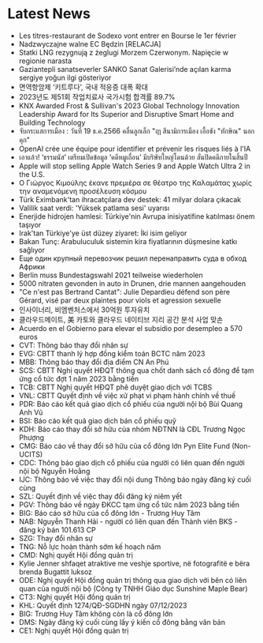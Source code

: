 # Latest News
-  Les titres-restaurant de Sodexo vont entrer en Bourse le 1er février
-  Nadzwyczajne walne EC Będzin [RELACJA]
-  Statki LNG rezygnują z żeglugi Morzem Czerwonym. Napięcie w regionie narasta
-  Gaziantepli sanatseverler SANKO Sanat Galerisi’nde açılan karma sergiye yoğun ilgi gösteriyor
-  면역항암제 ‘키트루다’, 국내 적응증 대폭 확대
-  2023년도 제51회 작업치료사 국가시험 합격률 89.7%
-  KNX Awarded Frost & Sullivan's 2023 Global Technology Innovation Leadership Award for Its Superior and Disruptive Smart Home and Building Technology
-  จับกระแสการเมือง : วันที่ 19 ธ.ค.2566 คลื่นลูกเล็ก "ฤา สึนามิการเมือง เอื้อขัง "ทักษิณ" นอกคุก"
-  OpenAI crée une équipe pour identifier et prévenir les risques liés à l'IA
-  เอาแล้ว! ‘ธรรมนัส’ เตรียมเปิดข้อมูล ‘คดีหมูเถื่อน’ มีบริษัทใหญ่โดนด้วย ลั่นปิดคดีภายในสิ้นปี
-  Apple will stop selling Apple Watch Series 9 and Apple Watch Ultra 2 in the U.S.
-  Ο Γιώργος Κιμούλης έκανε πρεμιέρα σε θέατρο της Καλαμάτας χωρίς την αναμενόμενη προσέλευση κόσμου
-  Türk Eximbank'tan ihracatçılara dev destek: 41 milyar dolara çıkacak
-  Valilik saat verdi: 'Yüksek patlama sesi' uyarısı
-  Enerjide hidrojen hamlesi: Türkiye'nin Avrupa inisiyatifine katılması önem taşıyor
-  Irak'tan Türkiye'ye üst düzey ziyaret: İki isim geliyor
-  Bakan Tunç: Arabuluculuk sistemin kira fiyatlarının düşmesine katkı sağlıyor
-  Еще один крупный перевозчик решил перенаправить суда в обход Африки
-  Berlin muss Bundestagswahl 2021 teilweise wiederholen
-  5000 nitraten gevonden in auto in Drunen, drie mannen aangehouden
-  "Ce n'est pas Bertrand Cantat": Julie Depardieu défend son père Gérard, visé par deux plaintes pour viols et agression sexuelle
-  인사이너리, 비엠벤처스에서 30억원 투자유치
-  클라우드메이트, 美 카토와 클라우드 네이티브 지리 공간 분석 사업 맞손
-  Acuerdo en el Gobierno para elevar el subsidio por desempleo a 570 euros
-  CVT: Thông báo thay đổi nhân sự
-  EVG: CBTT thanh lý hợp đồng kiểm toán BCTC năm 2023
-  MBB: Thông báo thay đổi địa điểm CN An Phú
-  SCS: CBTT Nghị quyết HĐQT thông qua chốt danh sách cổ đông để tạm ứng cổ tức đợt 1 năm 2023 bằng tiền
-  TCB: CBTT Nghị quyết HĐQT phê duyệt giao dịch với TCBS
-  VNL: CBTT Quyết định về việc xử phạt vi phạm hành chính về thuế
-  PDR: Báo cáo kết quả giao dịch cổ phiếu của người nội bộ Bùi Quang Anh Vũ
-  BSI: Báo cáo kết quả giao dịch bán cổ phiếu quỹ
-  KDH: Báo cáo thay đổi sở hữu của nhóm NĐTNN là CĐL Trương Ngọc Phượng
-  CMG: Báo cáo về thay đổi sở hữu của cổ đông lớn Pyn Elite Fund (Non-UCITS)
-  CDC: Thông báo giao dịch cổ phiếu của người có liên quan đến người nội bộ Nguyễn Hoằng
-  IJC: Thông báo về việc thay đổi nội dung Thông báo ngày đăng ký cuối cùng
-  SZL: Quyết định về việc thay đổi đăng ký niêm yết
-  PGV: Thông báo về ngày ĐKCC tạm ứng cổ tức năm 2023 bằng tiền
-  BIG: Báo cáo sở hữu của cổ đông lớn - Trương Huy Tâm
-  NAB: Nguyễn Thanh Hải - người có liên quan đến Thành viên BKS - đăng ký bán 101.613 CP
-  SZG: Thay đổi nhân sự
-  TNG: Nỗ lực hoàn thành sớm kế hoạch năm
-  CMD: Nghị quyết Hội đồng quản trị
-  Kylie Jenner shfaqet atraktive me veshje sportive, në fotografitë e bëra brenda Bugattit luksoz
-  ODE: Nghị quyết Hội đồng quản trị thông qua giao dịch với bên có liên quan của người nội bộ (Công ty TNHH Giáo dục Sunshine Maple Bear)
-  CT3: Nghị quyết Hội đồng quản trị
-  KHL: Quyết định 1274/QĐ-SGDHN ngày 07/12/2023
-  BIG: Trương Huy Tâm không còn là cổ đông lớn
-  DMS: Ngày đăng ký cuối cùng lấy ý kiến cổ đông bằng văn bản
-  CE1: Nghị quyết Hội đồng quản trị
